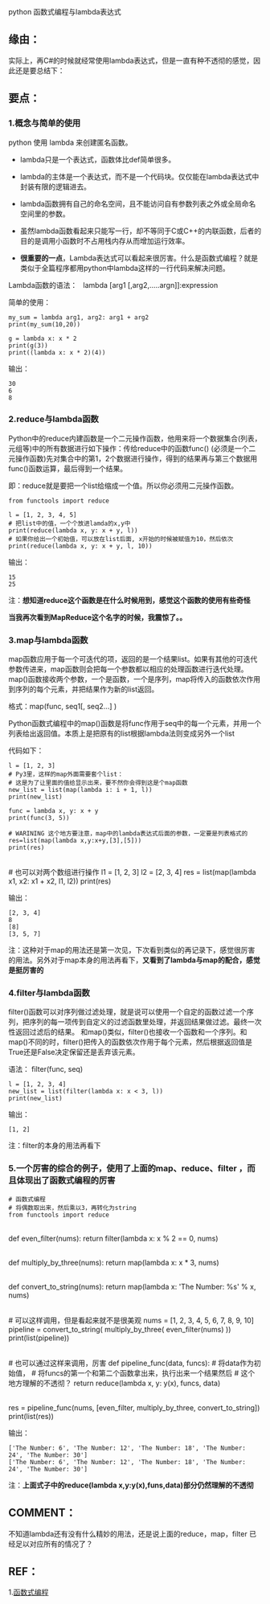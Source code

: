 python 函数式编程与lambda表达式

## 缘由：


实际上，再C#的时候就经常使用lambda表达式，但是一直有种不透彻的感觉，因此还是要总结下：


## 要点：




### 1.概念与简单的使用


















python 使用 lambda 来创建匿名函数。




  * lambda只是一个表达式，函数体比def简单很多。

  * lambda的主体是一个表达式，而不是一个代码块。仅仅能在lambda表达式中封装有限的逻辑进去。

  * lambda函数拥有自己的命名空间，且不能访问自有参数列表之外或全局命名空间里的参数。

  * 虽然lambda函数看起来只能写一行，却不等同于C或C++的内联函数，后者的目的是调用小函数时不占用栈内存从而增加运行效率。

  * **很重要的一点**，Lambda表达式可以看起来很厉害。什么是函数式编程？就是类似于全篇程序都用python中lambda这样的一行代码来解决问题。


Lambda函数的语法：   lambda [arg1 [,arg2,.....argn]]:expression

简单的使用：


















    my_sum = lambda arg1, arg2: arg1 + arg2
    print(my_sum(10,20))
    
    g = lambda x: x * 2
    print(g(3))
    print((lambda x: x * 2)(4))


输出：


    30
    6
    8




### 2.reduce与lambda函数


Python中的reduce内建函数是一个二元操作函数，他用来将一个数据集合(列表，元组等)中的所有数据进行如下操作：传给reduce中的函数func() (必须是一个二元操作函数)先对集合中的第1，2个数据进行操作，得到的结果再与第三个数据用func()函数运算，最后得到一个结果。

即：reduce就是要把一个list给缩成一个值。所以你必须用二元操作函数。


    from functools import reduce
    
    l = [1, 2, 3, 4, 5]
    # 把list中的值，一个个放进lamda的x,y中
    print(reduce(lambda x, y: x + y, l))
    # 如果你给出一个初始值，可以放在list后面, x开始的时候被赋值为10，然后依次
    print(reduce(lambda x, y: x + y, l, 10))


输出：


    15
    25


注：**想知道reduce这个函数是在什么时候用到，感觉这个函数的使用有些奇怪**

**当我再次看到MapReduce这个名字的时候，我震惊了。。**


### 3.map与lambda函数


map函数应用于每一个可迭代的项，返回的是一个结果list。如果有其他的可迭代参数传进来，map函数则会把每一个参数都以相应的处理函数进行迭代处理。map()函数接收两个参数，一个是函数，一个是序列，map将传入的函数依次作用到序列的每个元素，并把结果作为新的list返回。

格式：map(func, seq1[, seq2...] )

Python函数式编程中的map()函数是将func作用于seq中的每一个元素，并用一个列表给出返回值。本质上是把原有的list根据lambda法则变成另外一个list

代码如下：


    l = [1, 2, 3]
    # Py3里，这样的map外面需要套个list：
    # 这是为了让里面的值给显示出来，要不然你会得到这是个map函数
    new_list = list(map(lambda i: i + 1, l))
    print(new_list)
    
    func = lambda x, y: x + y
    print(func(3, 5))
    
    # WARINING 这个地方要注意，map中的lambda表达式后面的参数，一定要是列表格式的
    res=list(map(lambda x,y:x+y,[3],[5]))
    print(res)


​    
    # 也可以对两个数组进行操作
    l1 = [1, 2, 3]
    l2 = [2, 3, 4]
    res = list(map(lambda x1, x2: x1 + x2, l1, l2))
    print(res)



输出：


    [2, 3, 4]
    8
    [8]
    [3, 5, 7]


注：这种对于map的用法还是第一次见，下次看到类似的再记录下，感觉很厉害的用法。另外对于map本身的用法再看下，**又看到了lambda与map的配合，感觉是挺厉害的**


### 4.filter与lambda函数


filter()函数可以对序列做过滤处理，就是说可以使用一个自定的函数过滤一个序列，把序列的每一项传到自定义的过滤函数里处理，并返回结果做过滤。最终一次性返回过滤后的结果。 和map()类似，filter()也接收一个函数和一个序列。和map()不同的时，filter()把传入的函数依次作用于每个元素，然后根据返回值是True还是False决定保留还是丢弃该元素。

语法： filter(func, seq)


    l = [1, 2, 3, 4]
    new_list = list(filter(lambda x: x < 3, l))
    print(new_list)


输出：


    [1, 2]


注：filter的本身的用法再看下


### 5.一个厉害的综合的例子，使用了上面的map、reduce、filter ，而且体现出了函数式编程的厉害




    # 函数式编程
    # 将偶数取出来，然后乘以3，再转化为string
    from functools import reduce


​    
    def even_filter(nums):
        return filter(lambda x: x % 2 == 0, nums)


​    
    def multiply_by_three(nums):
        return map(lambda x: x * 3, nums)


​    
    def convert_to_string(nums):
        return map(lambda x: 'The Number: %s' % x, nums)


​    
    # 可以这样调用，但是看起来就不是很美观
    nums = [1, 2, 3, 4, 5, 6, 7, 8, 9, 10]
    pipeline = convert_to_string(
        multiply_by_three(
            even_filter(nums)
        ))
    print(list(pipeline))


​    
    # 也可以通过这样来调用，厉害
    def pipeline_func(data, funcs):
        # 将data作为初始值，
        # 将funcs的第一个和第二个函数拿出来，执行出来一个结果然后
        # 这个地方理解的不透彻？
        return reduce(lambda x, y: y(x), funcs, data)


​    
    res = pipeline_func(nums,
                        [even_filter, multiply_by_three, convert_to_string])
    print(list(res))


输出：


    ['The Number: 6', 'The Number: 12', 'The Number: 18', 'The Number: 24', 'The Number: 30']
    ['The Number: 6', 'The Number: 12', 'The Number: 18', 'The Number: 24', 'The Number: 30']


注：**上面式子中的reduce(lambda x,y:y(x),funs,data)部分仍然理解的不透彻**


## COMMENT：


不知道lambda还有没有什么精妙的用法，还是说上面的reduce，map，filter 已经足以对应所有的情况了？


## REF：


1.[函数式编程](https://coolshell.cn/articles/10822.html)

